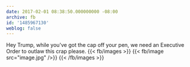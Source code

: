 ```yaml
---
date: 2017-02-01 08:38:50.000000000 -08:00
archive: fb
id: '1485967130'
weblog: false
---
```


Hey Trump, while you've got the cap off your pen, we need an Executive Order to outlaw this crap please.
{{< fb/images >}}
{{< fb/image src="image.jpg" />}}
{{< /fb/images >}}
